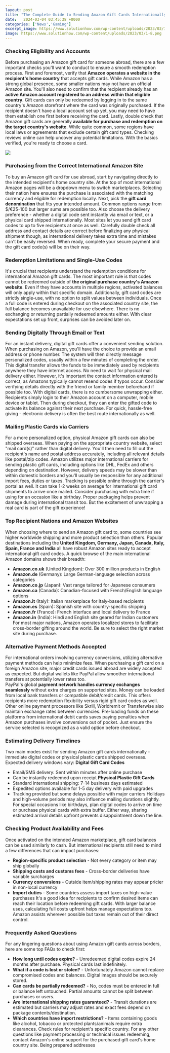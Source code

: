 ```yaml
---
layout: post
title: "The Complete Guide to Sending Amazon Gift Cards Internationally"
date:   2024-03-04 03:45:38 +0000
categories: ['News','Gaming']
excerpt_image: https://www.solutionhow.com/wp-content/uploads/2023/03/1-8.png
image: https://www.solutionhow.com/wp-content/uploads/2023/03/1-8.png
---
```


### Checking Eligibility and Accounts  
Before purchasing an Amazon gift card for someone abroad, there are a few important checks you'll want to conduct to ensure a smooth redemption process. First and foremost, verify that **Amazon operates a website in the recipient's home country** that accepts gift cards. While Amazon has a strong global presence, some smaller nations may not have an official Amazon site. 
You'll also need to confirm that the recipient already has an **active Amazon account registered to an address within that eligible country**. Gift cards can only be redeemed by logging in to the same country's Amazon storefront where the card was originally purchased. If the recipient doesn't have a local account set up yet, you may need to have them establish one first before receiving the card. 
Lastly, double check that Amazon gift cards are generally **available for purchase and redemption on the target country's website**. While quite common, some regions have local laws or agreements that exclude certain gift card types. Checking reviews online can help uncover any potential limitations. With the basics verified, you're ready to choose a card.

![](https://www.solutionhow.com/wp-content/uploads/2023/03/1-8.png)
### Purchasing from the Correct International Amazon Site
To buy an Amazon gift card for use abroad, start by navigating directly to the intended recipient's home country site. At the top of most international Amazon pages will be a dropdown menu to switch marketplaces. Selecting their nation here ensures the purchase is associated with the matching currency and eligible for redemption locally. 
Next, pick the **gift card denomination** that fits your intended amount. Common options range from $/€25-100 but larger sums are possible too. Also choose the delivery preference - whether a digital code sent instantly via email or text, or a physical card shipped internationally. 
Most sites let you send gift card codes to up to five recipients at once as well. Carefully double check all address and contact details are correct before finalizing any physical shipment though, as international delivery takes extra time and mistakes can't be easily reversed. When ready, complete your secure payment and the gift card code(s) will be on their way.
### Redemption Limitations and Single-Use Codes
It's crucial that recipients understand the redemption conditions for international Amazon gift cards. The most important rule is that codes cannot be redeemed outside of **the original purchase country's Amazon website**. Even if they have accounts in multiple regions, activated balances will only apply within that specific domain. 
Additionally, gift card codes are strictly single-use, with no option to split values between individuals. Once a full code is entered during checkout on the associated country site, the full balance becomes unavailable for use elsewhere. There is no exchanging or returning partially redeemed amounts either. With clear expectations set up front, surprises can be avoided later on.
### Sending Digitally Through Email or Text 
For an instant delivery, digital gift cards offer a convenient sending solution. When purchasing on Amazon, you'll have the choice to provide an email address or phone number. The system will then directly message personalized codes, usually within a few minutes of completing the order. 
This digital transfer allows the funds to be immediately used by recipients anywhere they have internet access. No need to wait for physical mail delivery either. However, it's important the contact information entered is correct, as Amazons typically cannot resend codes if typos occur. Consider verifying details directly with the friend or family member beforehand if possible too.
With digital cards, there is no cumbersome unwrapping either. Recipients simply login to their Amazon account on a computer, mobile device or tablet. Then during checkout, they can enter the gifted code to activate its balance against their next purchase. For quick, hassle-free giving - electronic delivery is often the best route internationally as well.
### Mailing Plastic Cards via Carriers 
For a more personalized option, physical Amazon gift cards can also be shipped overseas. When paying on the appropriate country website, select "mail card(s)" rather than digital delivery. You'll then need to fill out the recipient's name and postal address accurately, including all relevant details like postal/zip codes. 
Amazon utilizes major international carriers for sending plastic gift cards, including options like DHL, FedEx and others depending on destination. However, delivery speeds may be slower than within domestic borders and you'll usually be responsible for any additional import fees, duties or taxes. Tracking is possible online through the carrier's portal as well. 
It can take 1-2 weeks on average for international gift card shipments to arrive once mailed. Consider purchasing with extra time if using for an occasion like a birthday. Proper packaging helps prevent damage during international transit too. But the excitement of unwrapping a real card is part of the gift experience!
### Top Recipient Nations and Amazon Websites
When choosing where to send an Amazon gift card to, some countries see higher worldwide shipping and more product selection than others. Popular destinations including the **United Kingdom, Germany, Japan, Canada, Italy, Spain, France and India** all have robust Amazon sites ready to accept international gift card codes. 
A quick browse of the main international Amazon domains shows their breadth:
- **Amazon.co.uk** (United Kingdom): Over 300 million products in English  
- **Amazon.de** (Germany): Large German-language selection across categories
- **Amazon.co.jp** (Japan): Vast range tailored for Japanese consumers
- **Amazon.ca** (Canada): Canadian-focused with French/English language options
- **Amazon.it** (Italy): Italian marketplace for Italy-based recipients   
- **Amazon.es** (Spain): Spanish site with country-specific shipping    
- **Amazon.fr** (France): French interface and local delivery to France
- **Amazon.in** (India): Hindi and English site geared for Indian customers
For most major nations, Amazon operates localized stores to facilitate cross-border gifting around the world. Be sure to select the right market site during purchase.
### Alternative Payment Methods Accepted 
For international orders involving currency conversions, utilizing alternative payment methods can help minimize fees. When purchasing a gift card on a foreign Amazon site, major credit cards issued abroad are widely accepted as expected. But digital wallets like PayPal allow smoother international transfers at potentially lower rates too.  
PayPal's global **payment network handles currency exchanges seamlessly** without extra charges on supported sites. Money can be loaded from local bank transfers or compatible debit/credit cards. This offers recipients more redemption flexibility versus rigid gift card codes as well.
Other online payment processors like Skrill, Worldremit or Transferwise also maintain exchange rates between currencies. Pre-loading funds on these platforms from international debit cards saves paying penalties when Amazon purchases involve conversions out of pocket. Just ensure the service selected is recognized as a valid option before checkout.
### Estimating Delivery Timelines
Two main modes exist for sending Amazon gift cards internationally - immediate digital codes or physical plastic cards shipped overseas. Expected delivery windows vary:
**Digital Gift Card Codes**
- Email/SMS delivery: Sent within minutes after online purchase  
- Can be instantly redeemed upon receipt
**Physical Plastic Gift Cards** 
- Standard international shipping: 7-14 business days estimated
- Expedited options available for 1-5 day delivery with paid upgrades   
- Tracking provided but some delays possible with major carriers
Holidays and high-volume periods may also influence mailing durations slightly. For special occasions like birthdays, plan digital codes to arrive on time or purchase physical cards with extra buffer. Either way, sharing estimated arrival details upfront prevents disappointment down the line.
### Checking Product Availability and Fees
Once activated on the intended Amazon marketplace, gift card balances can be used similarly to cash. But international recipients still need to mind a few differences that can impact purchases:
- **Region-specific product selection** - Not every category or item may ship globally  
- **Shipping costs and customs fees** - Cross-border deliveries have variable surcharges
- **Currency conversions** - Outside item/shipping rates may appear pricier in non-local currency
- **Import duties** - Some countries assess import taxes on high-value purchases
It's a good idea for recipients to confirm desired items can reach their location before redeeming gift cards. With larger balance uses, calculating full costs upfront helps manage expectations too. Amazon assists wherever possible but taxes remain out of their direct control.
### Frequently Asked Questions 
For any lingering questions about using Amazon gift cards across borders, here are some top FAQs to check first:
- **How long until codes expire?** - Unredeemed digital codes expire 24 months after purchase. Physical cards last indefinitely.
- **What if a code is lost or stolen?** - Unfortunately Amazon cannot replace compromised codes and balances. Digital images should be securely stored.  
- **Can cards be partially redeemed?** - No, codes must be entered in full or balance left untouched. Partial amounts cannot be split between purchases or users.
- **Are international shipping rates guaranteed?** - Transit durations are estimated but carriers may adjust rates and exact fees depend on package contents/destination. 
- **Which countries have import restrictions?** - Items containing goods like alcohol, tobacco or protected plants/animals require extra clearances. Check rules for recipient's specific country.
For any other questions like payment processing or technical issues redeeming, contact Amazon's online support for the purchased gift card's home country site. Being prepared addresses